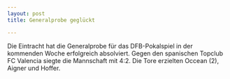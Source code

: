 ```yaml
---
layout: post
title: Generalprobe geglückt

---
```


Die Eintracht hat die Generalprobe für das DFB-Pokalspiel in der kommenden Woche erfolgreich absolviert. Gegen den spanischen Topclub FC Valencia siegte die Mannschaft mit 4:2. Die Tore erzielten Occean (2), Aigner und Hoffer.


